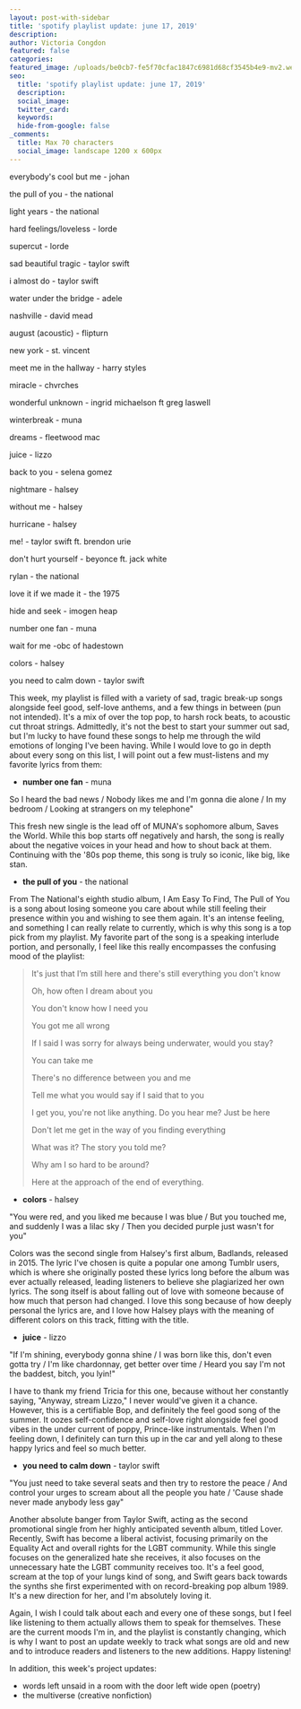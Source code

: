 ```yaml
---
layout: post-with-sidebar
title: 'spotify playlist update: june 17, 2019'
description:
author: Victoria Congdon
featured: false
categories:
featured_image: /uploads/be0cb7-fe5f70cfac1847c6981d68cf3545b4e9-mv2.webp
seo:
  title: 'spotify playlist update: june 17, 2019'
  description:
  social_image:
  twitter_card:
  keywords:
  hide-from-google: false
_comments:
  title: Max 70 characters
  social_image: landscape 1200 x 600px
---
```

everybody's cool but me - johan

the pull of you - the national

light years - the national

hard feelings/loveless - lorde

supercut - lorde

sad beautiful tragic - taylor swift

i almost do - taylor swift

water under the bridge - adele

nashville - david mead

august (acoustic) - flipturn

new york - st. vincent

meet me in the hallway - harry styles

miracle - chvrches

wonderful unknown - ingrid michaelson ft greg laswell

winterbreak - muna

dreams - fleetwood mac

juice - lizzo

back to you - selena gomez

nightmare - halsey

without me - halsey

hurricane - halsey

me! - taylor swift ft. brendon urie

don't hurt yourself - beyonce ft. jack white

rylan - the national

love it if we made it - the 1975

hide and seek - imogen heap

number one fan - muna

wait for me -obc of hadestown

colors - halsey

you need to calm down - taylor swift



This week, my playlist is filled with a variety of sad, tragic break-up songs alongside feel good, self-love anthems, and a few things in between (pun not intended). It's a mix of over the top pop, to harsh rock beats, to acoustic cut throat strings. Admittedly, it's not the best to start your summer out sad, but I'm lucky to have found these songs to help me through the wild emotions of longing I've been having. While I would love to go in depth about every song on this list, I will point out a few must-listens and my favorite lyrics from them:

* **number one fan** - muna

So I heard the bad news / Nobody likes me and I'm gonna die alone / In my bedroom / Looking at strangers on my telephone"

This fresh new single is the lead off of MUNA's sophomore album, Saves the World. While this bop starts off negatively and harsh, the song is really about the negative voices in your head and how to shout back at them. Continuing with the '80s pop theme, this song is truly so iconic, like big, like stan.

* **the pull of you** - the national

From The National's eighth studio album, I Am Easy To Find, The Pull of You is a song about losing someone you care about while still feeling their presence within you and wishing to see them again. It's an intense feeling, and something I can really relate to currently, which is why this song is a top pick from my playlist. My favorite part of the song is a speaking interlude portion, and personally, I feel like this really encompasses the confusing mood of the playlist:

> It's just that I’m still here and there's still everything you don't know
>
> Oh, how often I dream about you
>
> You don't know how I need you
>
> You got me all wrong
>
> If I said I was sorry for always being underwater, would you stay?
>
> You can take me
>
> There's no difference between you and me
>
> Tell me what you would say if I said that to you
>
> I get you, you're not like anything. Do you hear me? Just be here
>
> Don't let me get in the way of you finding everything
>
> What was it? The story you told me?
>
> Why am I so hard to be around?
>
> Here at the approach of the end of everything.

* **colors** \- halsey

"You were red, and you liked me because I was blue / But you touched me, and suddenly I was a lilac sky / Then you decided purple just wasn't for you"

Colors was the second single from Halsey's first album, Badlands, released in 2015. The lyric I've chosen is quite a popular one among Tumblr users, which is where she originally posted these lyrics long before the album was ever actually released, leading listeners to believe she plagiarized her own lyrics. The song itself is about falling out of love with someone because of how much that person had changed. I love this song because of how deeply personal the lyrics are, and I love how Halsey plays with the meaning of different colors on this track, fitting with the title.

* **juice** \- lizzo

"If I'm shining, everybody gonna shine / I was born like this, don't even gotta try / I'm like chardonnay, get better over time / Heard you say I'm not the baddest, bitch, you lyin!"

I have to thank my friend Tricia for this one, because without her constantly saying, "Anyway, stream Lizzo," I never would've given it a chance. However, this is a certifiable Bop, and definitely the feel good song of the summer. It oozes self-confidence and self-love right alongside feel good vibes in the under current of poppy, Prince-like instrumentals. When I'm feeling down, I definitely can turn this up in the car and yell along to these happy lyrics and feel so much better.

* **you need to calm down** - taylor swift

"You just need to take several seats and then try to restore the peace / And control your urges to scream about all the people you hate / 'Cause shade never made anybody less gay"

Another absolute banger from Taylor Swift, acting as the second promotional single from her highly anticipated seventh album, titled Lover. Recently, Swift has become a liberal activist, focusing primarily on the Equality Act and overall rights for the LGBT community. While this single focuses on the generalized hate she receives, it also focuses on the unnecessary hate the LGBT community receives too. It's a feel good, scream at the top of your lungs kind of song, and Swift gears back towards the synths she first experimented with on record-breaking pop album 1989. It's a new direction for her, and I'm absolutely loving it.

Again, I wish I could talk about each and every one of these songs, but I feel like listening to them actually allows them to speak for themselves. These are the current moods I'm in, and the playlist is constantly changing, which is why I want to post an update weekly to track what songs are old and new and to introduce readers and listeners to the new additions. Happy listening!

In addition, this week's project updates:

* words left unsaid in a room with the door left wide open (poetry)
* the multiverse (creative nonfiction)